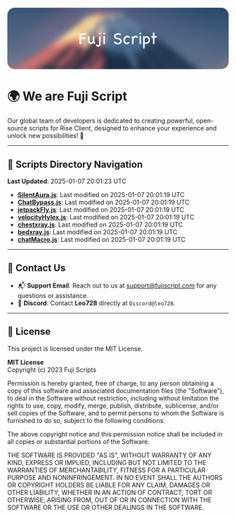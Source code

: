 ![Banner](.github/b.webp)

# 🌍 **We are Fuji Script**

Our global team of developers is dedicated to creating powerful, open-source scripts for Rise Client, designed to enhance your experience and unlock new possibilities! 🌟

---
<!-- SCRIPTS_NAVIGATION_START -->
## 📂 **Scripts Directory Navigation**

**Last Updated**: 2025-01-07 20:01:23 UTC

- **[SilentAura.js](scripts/SilentAura.js)**: Last modified on 2025-01-07 20:01:19 UTC
- **[ChatBypass.js](scripts/ChatBypass.js)**: Last modified on 2025-01-07 20:01:19 UTC
- **[jetpackFly.js](scripts/jetpackFly.js)**: Last modified on 2025-01-07 20:01:19 UTC
- **[velocityHylex.js](scripts/velocityHylex.js)**: Last modified on 2025-01-07 20:01:19 UTC
- **[chestxray.js](scripts/chestxray.js)**: Last modified on 2025-01-07 20:01:19 UTC
- **[bedxray.js](scripts/bedxray.js)**: Last modified on 2025-01-07 20:01:19 UTC
- **[chatMacro.js](scripts/chatMacro.js)**: Last modified on 2025-01-07 20:01:19 UTC

<!-- SCRIPTS_NAVIGATION_END -->

---

## 💬 **Contact Us**  
- 📬 **Support Email**: Reach out to us at [support@fujiscript.com](mailto:support@fujiscript.com) for any questions or assistance.  
- 💬 **Discord**: Contact **Leo728** directly at `Discord@leo728`.

---

## 📜 **License**

This project is licensed under the MIT License.  

**MIT License**  
Copyright (c) 2023 Fuji Scripts  

Permission is hereby granted, free of charge, to any person obtaining a copy of this software and associated documentation files (the "Software"), to deal in the Software without restriction, including without limitation the rights to use, copy, modify, merge, publish, distribute, sublicense, and/or sell copies of the Software, and to permit persons to whom the Software is furnished to do so, subject to the following conditions:  

The above copyright notice and this permission notice shall be included in all copies or substantial portions of the Software.  

THE SOFTWARE IS PROVIDED "AS IS", WITHOUT WARRANTY OF ANY KIND, EXPRESS OR IMPLIED, INCLUDING BUT NOT LIMITED TO THE WARRANTIES OF MERCHANTABILITY, FITNESS FOR A PARTICULAR PURPOSE AND NONINFRINGEMENT. IN NO EVENT SHALL THE AUTHORS OR COPYRIGHT HOLDERS BE LIABLE FOR ANY CLAIM, DAMAGES OR OTHER LIABILITY, WHETHER IN AN ACTION OF CONTRACT, TORT OR OTHERWISE, ARISING FROM, OUT OF OR IN CONNECTION WITH THE SOFTWARE OR THE USE OR OTHER DEALINGS IN THE SOFTWARE.  
